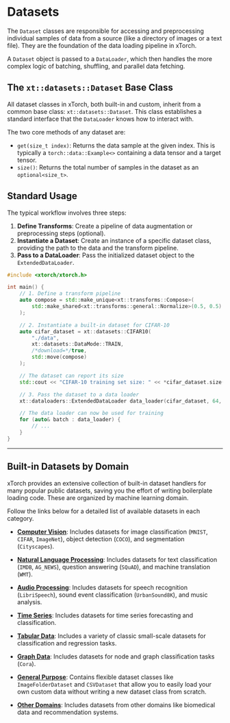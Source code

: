 # Datasets

The `Dataset` classes are responsible for accessing and preprocessing individual samples of data from a source (like a directory of images or a text file). They are the foundation of the data loading pipeline in xTorch.

A `Dataset` object is passed to a `DataLoader`, which then handles the more complex logic of batching, shuffling, and parallel data fetching.

## The `xt::datasets::Dataset` Base Class

All dataset classes in xTorch, both built-in and custom, inherit from a common base class: `xt::datasets::Dataset`. This class establishes a standard interface that the `DataLoader` knows how to interact with.

The two core methods of any dataset are:
-   `get(size_t index)`: Returns the data sample at the given index. This is typically a `torch::data::Example<>` containing a data tensor and a target tensor.
-   `size()`: Returns the total number of samples in the dataset as an `optional<size_t>`.

## Standard Usage

The typical workflow involves three steps:
1.  **Define Transforms**: Create a pipeline of data augmentation or preprocessing steps (optional).
2.  **Instantiate a Dataset**: Create an instance of a specific dataset class, providing the path to the data and the transform pipeline.
3.  **Pass to a DataLoader**: Pass the initialized dataset object to the `ExtendedDataLoader`.

```cpp
#include <xtorch/xtorch.h>

int main() {
    // 1. Define a transform pipeline
    auto compose = std::make_unique<xt::transforms::Compose>(
        std::make_shared<xt::transforms::general::Normalize>(0.5, 0.5)
    );

    // 2. Instantiate a built-in dataset for CIFAR-10
    auto cifar_dataset = xt::datasets::CIFAR10(
        "./data",
        xt::datasets::DataMode::TRAIN,
        /*download=*/true,
        std::move(compose)
    );

    // The dataset can report its size
    std::cout << "CIFAR-10 training set size: " << *cifar_dataset.size() << std::endl;

    // 3. Pass the dataset to a data loader
    xt::dataloaders::ExtendedDataLoader data_loader(cifar_dataset, 64, true);

    // The data loader can now be used for training
    for (auto& batch : data_loader) {
        // ...
    }
}
```

---

## Built-in Datasets by Domain

xTorch provides an extensive collection of built-in dataset handlers for many popular public datasets, saving you the effort of writing boilerplate loading code. These are organized by machine learning domain.

Follow the links below for a detailed list of available datasets in each category.

-   **[Computer Vision](computer-vision.md)**: Includes datasets for image classification (`MNIST`, `CIFAR`, `ImageNet`), object detection (`COCO`), and segmentation (`Cityscapes`).

-   **[Natural Language Processing](nlp.md)**: Includes datasets for text classification (`IMDB`, `AG_NEWS`), question answering (`SQuAD`), and machine translation (`WMT`).

-   **[Audio Processing](audio.md)**: Includes datasets for speech recognition (`LibriSpeech`), sound event classification (`UrbanSound8K`), and music analysis.

-   **[Time Series](time-series.md)**: Includes datasets for time series forecasting and classification.

-   **[Tabular Data](tabular.md)**: Includes a variety of classic small-scale datasets for classification and regression tasks.

-   **[Graph Data](graph.md)**: Includes datasets for node and graph classification tasks (`Cora`).

-   **[General Purpose](general.md)**: Contains flexible dataset classes like `ImageFolderDataset` and `CSVDataset` that allow you to easily load your own custom data without writing a new dataset class from scratch.

-   **[Other Domains](other.md)**: Includes datasets from other domains like biomedical data and recommendation systems.
